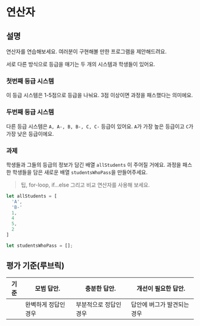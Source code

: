 # 연산자

## 설명

연산자를 연습해보세요. 여러분이 구현해볼 만한 프로그램을 제안해드려요.

서로 다른 방식으로 등급을 매기는 두 개의 시스템과 학생들이 있어요. 

### 첫번째 등급 시스템

이 등급 시스템은 1-5점으로 등급을 나눠요. 3점 이상이면 과정을 패스했다는 의미에요.

### 두번째 등급 시스템

다른 등급 시스템은 `A, A-, B, B-, C, C-` 등급이 있어요. `A`가 가장 높은 등급이고 `C`가 가장 낮은 등급이에요.

### 과제

학생들과 그들의 등급의 정보가 담긴 배열 `allStudents` 이 주어질 거에요. 과정을 패스한 학생들을 담은 새로운 배열 `studentsWhoPass`을 만들어주세요.

> 팁, for-loop, if...else 그리고 비교 연산자를 사용해 보세요.

```javascript
let allStudents = [
  'A',
  'B-'
  1,
  4
  5,
  2
]

let studentsWhoPass = [];
```

## 평가 기준(루브릭)

| 기준 | 모범 답안.                      | 충분한 답안.                      | 개선이 필요한 답안.               |
| -------- | ------------------------------ | ----------------------------- | ------------------------------- |
|          | 완벽하게 정답인 경우 | 부분적으로 정답인 경우 | 답안에 버그가 발견되는 경우 |
